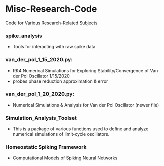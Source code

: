 # Misc-Research-Code
Code for Various Research-Related Subjects

### spike_analysis
- Tools for interacting with raw spike data

### van_der_pol_1_15_2020.py:
- RK4 Numerical Simulations for Exploring Stability/Convergence of Van der Pol Oscillator 1/15/2020
- probes phase reduction approximation & error
 
### van_der_pol_1_20_2020.py:
- Numerical Simulations & Analysis for Van der Pol Oscillator (newer file)

### Simulation_Analysis_Toolset
- This is a package of various functions used to define and analyze numerical simulations
 of limit-cycle oscillators. 
### Homeostatic Spiking Framework
- Computational Models of Spiking Neural Networks 